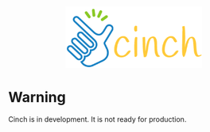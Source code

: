 <p align="center"><a title="documentation" href="https://www.cinch.live" target="_blank"><img src="https://raw.githubusercontent.com/cinch-project/docs/master/assets/images/logo-highres-name-web.png" width="275"></a></p>

# Warning
Cinch is in development. It is not ready for production.

<!--
testing

```yaml
migration_store: file://.           # default=file:/.
single_transaction: true            # default=true - group migrations within a single transaction
environments:
    default: sales
    sales:
        deploy_timeout: 10           # default=10
        target: 'pgsql://user:pass@127.0.0.1/sales'
        history:
            dsn: 'sqlsrv://user:pass@127.0.0.1/history' # default=target_dsn
            schema: ''               # default=cinch_project
            table_prefix: ''         # default=''
            create_schema: true      # default=true
hooks: []
```
-->
